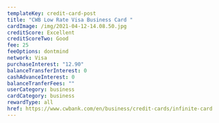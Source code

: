```yaml
---
templateKey: credit-card-post
title: "CWB Low Rate Visa Business Card "
cardImage: /img/2021-04-12-14.08.50.jpg
creditScore: Excellent
creditScoreTwo: Good
fee: 25
feeOptions: dontmind
network: Visa
purchaseInterest: "12.90"
balanceTransferInterest: 0
cashAdvanceInterest: 0
balanceTranferFees: ""
userCategory: business
cardCategory: business
rewardType: all
href: https://www.cwbank.com/en/business/credit-cards/infinite-card
---
```

